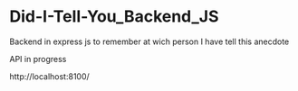 # Did-I-Tell-You_Backend_JS
Backend in express js to remember at wich person I have tell this anecdote

API in progress

http://localhost:8100/
